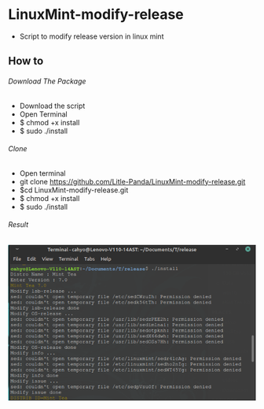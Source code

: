 # LinuxMint-modify-release
* Script to modify release version in linux mint

## How to

###### Download The Package
* Download the script
* Open Terminal
* $ chmod +x install 
* $ sudo ./install

###### Clone
* Open terminal
* git clone https://github.com/Litle-Panda/LinuxMint-modify-release.git
* $cd LinuxMint-modify-release.git
* $ chmod +x install
* $ sudo ./install

###### Result
![Result](https://github.com/Litle-Panda/LinuxMint-modify-release/blob/main/ss.png)

